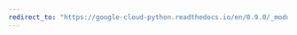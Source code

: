 ```yaml
---
redirect_to: "https://google-cloud-python.readthedocs.io/en/0.9.0/_modules/gcloud/datastore/connection.html"
---
```

